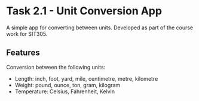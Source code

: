 # Task 2.1 - Unit Conversion App

A simple app for converting between units. Developed as part of the course work for SIT305.

## Features

Conversion between the following units:

- Length: inch, foot, yard, mile, centimetre, metre, kilometre
- Weight: pound, ounce, ton, gram, kilogram
- Temperature: Celsius, Fahrenheit, Kelvin

